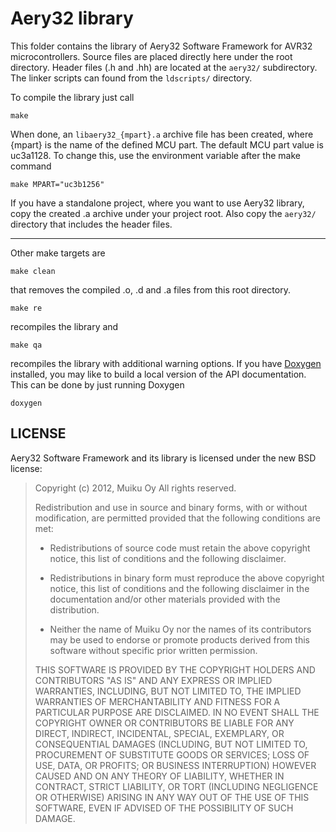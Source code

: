 Aery32 library
==============

This folder contains the library of Aery32 Software Framework for AVR32 microcontrollers. Source files are placed directly here under the root directory. Header files (.h and .hh) are located at the ``aery32/`` subdirectory.  The linker scripts can found from the ``ldscripts/`` directory.

To compile the library just call

    make

When done, an ``libaery32_{mpart}.a`` archive file has been created, where {mpart} is the name of the defined MCU part. The default MCU part value is uc3a1128. To change this, use the environment variable after the make command

    make MPART="uc3b1256"

If you have a standalone project, where you want to use Aery32 library, copy the created .a archive under your project root. Also copy the ``aery32/`` directory that includes the header files.

---

Other make targets are

    make clean

that removes the compiled .o, .d and .a files from this root directory.

    make re

recompiles the library and

    make qa

recompiles the library with additional warning options. If you have [Doxygen](http://www.stack.nl/~dimitri/doxygen/) installed, you may like to build a local version of the API documentation. This can be done by just running Doxygen

    doxygen

LICENSE
-------

Aery32 Software Framework and its library is licensed under the new BSD license:

> Copyright (c) 2012, Muiku Oy
> All rights reserved.
>
> Redistribution and use in source and binary forms, with or without modification,
> are permitted provided that the following conditions are met:
>
>    * Redistributions of source code must retain the above copyright notice,
>      this list of conditions and the following disclaimer.
>
>    * Redistributions in binary form must reproduce the above copyright notice,
>      this list of conditions and the following disclaimer in the documentation
>      and/or other materials provided with the distribution.
>
>    * Neither the name of Muiku Oy nor the names of its contributors may be
>      used to endorse or promote products derived from this software without
>      specific prior written permission.
>
> THIS SOFTWARE IS PROVIDED BY THE COPYRIGHT HOLDERS AND CONTRIBUTORS "AS IS" AND
> ANY EXPRESS OR IMPLIED WARRANTIES, INCLUDING, BUT NOT LIMITED TO, THE IMPLIED
> WARRANTIES OF MERCHANTABILITY AND FITNESS FOR A PARTICULAR PURPOSE ARE
> DISCLAIMED. IN NO EVENT SHALL THE COPYRIGHT OWNER OR CONTRIBUTORS BE LIABLE FOR
> ANY DIRECT, INDIRECT, INCIDENTAL, SPECIAL, EXEMPLARY, OR CONSEQUENTIAL DAMAGES
> (INCLUDING, BUT NOT LIMITED TO, PROCUREMENT OF SUBSTITUTE GOODS OR SERVICES;
> LOSS OF USE, DATA, OR PROFITS; OR BUSINESS INTERRUPTION) HOWEVER CAUSED AND ON
> ANY THEORY OF LIABILITY, WHETHER IN CONTRACT, STRICT LIABILITY, OR TORT
> (INCLUDING NEGLIGENCE OR OTHERWISE) ARISING IN ANY WAY OUT OF THE USE OF THIS
> SOFTWARE, EVEN IF ADVISED OF THE POSSIBILITY OF SUCH DAMAGE.
